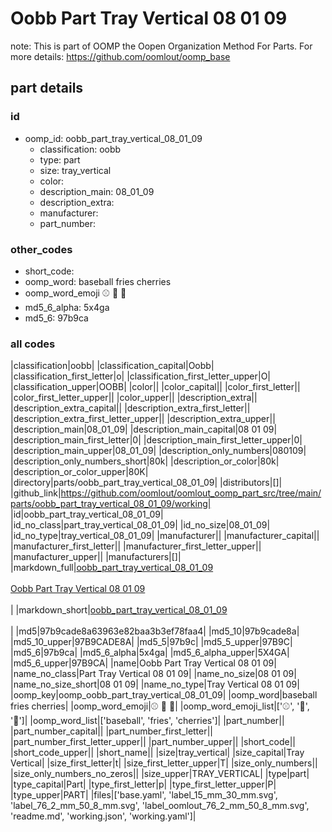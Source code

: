 # Oobb Part Tray Vertical 08 01 09  

note: This is part of OOMP the Oopen Organization Method For Parts. For more details: https://github.com/oomlout/oomp_base

##  part details





### id
* oomp_id: oobb_part_tray_vertical_08_01_09
  * classification: oobb
  * type: part
  * size: tray_vertical
  * color: 
  * description_main: 08_01_09
  * description_extra: 
  * manufacturer: 
  * part_number: 

### other_codes
* short_code: 
* oomp_word: baseball fries cherries
* oomp_word_emoji :baseball: :fries: :cherries:
* md5_6_alpha: 5x4ga
* md5_6: 97b9ca

### all codes 
|classification|oobb|
|classification_capital|Oobb|
|classification_first_letter|o|
|classification_first_letter_upper|O|
|classification_upper|OOBB|
|color||
|color_capital||
|color_first_letter||
|color_first_letter_upper||
|color_upper||
|description_extra||
|description_extra_capital||
|description_extra_first_letter||
|description_extra_first_letter_upper||
|description_extra_upper||
|description_main|08_01_09|
|description_main_capital|08 01 09|
|description_main_first_letter|0|
|description_main_first_letter_upper|0|
|description_main_upper|08_01_09|
|description_only_numbers|080109|
|description_only_numbers_short|80k|
|description_or_color|80k|
|description_or_color_upper|80K|
|directory|parts/oobb_part_tray_vertical_08_01_09|
|distributors|[]|
|github_link|https://github.com/oomlout/oomlout_oomp_part_src/tree/main/parts/oobb_part_tray_vertical_08_01_09/working|
|id|oobb_part_tray_vertical_08_01_09|
|id_no_class|part_tray_vertical_08_01_09|
|id_no_size|08_01_09|
|id_no_type|tray_vertical_08_01_09|
|manufacturer||
|manufacturer_capital||
|manufacturer_first_letter||
|manufacturer_first_letter_upper||
|manufacturer_upper||
|manufacturers|[]|
|markdown_full|[oobb_part_tray_vertical_08_01_09](https://github.com/oomlout/oomlout_oomp_part_src/tree/main/parts/oobb_part_tray_vertical_08_01_09/working)<br>[](https://github.com/oomlout/oomlout_oomp_part_src/tree/main/parts/oobb_part_tray_vertical_08_01_09/working)<br>[Oobb Part Tray Vertical 08 01 09](https://github.com/oomlout/oomlout_oomp_part_src/tree/main/parts/oobb_part_tray_vertical_08_01_09/working)<br><br>|
|markdown_short|[oobb_part_tray_vertical_08_01_09](https://github.com/oomlout/oomlout_oomp_part_src/tree/main/parts/oobb_part_tray_vertical_08_01_09/working)<br><br>|
|md5|97b9cade8a63963e82baa3b3ef78faa4|
|md5_10|97b9cade8a|
|md5_10_upper|97B9CADE8A|
|md5_5|97b9c|
|md5_5_upper|97B9C|
|md5_6|97b9ca|
|md5_6_alpha|5x4ga|
|md5_6_alpha_upper|5X4GA|
|md5_6_upper|97B9CA|
|name|Oobb Part Tray Vertical 08 01 09|
|name_no_class|Part Tray Vertical 08 01 09|
|name_no_size|08 01 09|
|name_no_size_short|08 01 09|
|name_no_type|Tray Vertical 08 01 09|
|oomp_key|oomp_oobb_part_tray_vertical_08_01_09|
|oomp_word|baseball fries cherries|
|oomp_word_emoji|:baseball: :fries: :cherries:|
|oomp_word_emoji_list|[':baseball:', ':fries:', ':cherries:']|
|oomp_word_list|['baseball', 'fries', 'cherries']|
|part_number||
|part_number_capital||
|part_number_first_letter||
|part_number_first_letter_upper||
|part_number_upper||
|short_code||
|short_code_upper||
|short_name||
|size|tray_vertical|
|size_capital|Tray Vertical|
|size_first_letter|t|
|size_first_letter_upper|T|
|size_only_numbers||
|size_only_numbers_no_zeros||
|size_upper|TRAY_VERTICAL|
|type|part|
|type_capital|Part|
|type_first_letter|p|
|type_first_letter_upper|P|
|type_upper|PART|
|files|['base.yaml', 'label_15_mm_30_mm.svg', 'label_76_2_mm_50_8_mm.svg', 'label_oomlout_76_2_mm_50_8_mm.svg', 'readme.md', 'working.json', 'working.yaml']|
